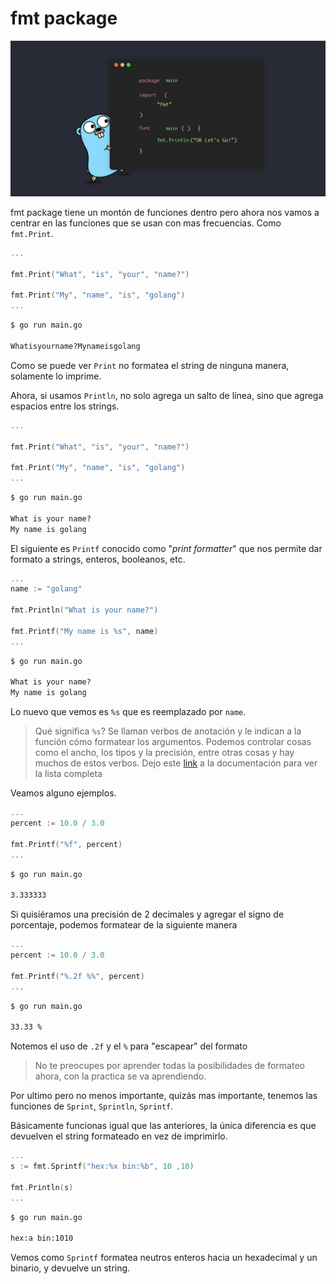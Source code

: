 # fmt package

![fmt](/go-training-beginner/modulo-1/3-fmt_package/img/fmt.png)

fmt package tiene un montón de funciones dentro pero ahora nos vamos a centrar en las funciones que se usan con mas frecuencias. Como `fmt.Print`.

```go
...

fmt.Print("What", "is", "your", "name?")

fmt.Print("My", "name", "is", "golang")
...
```
```cmd 
$ go run main.go

Whatisyourname?Mynameisgolang
```
Como se puede ver `Print` no formatea el string de ninguna manera, solamente lo imprime.

Ahora, si usamos `Println`, no solo agrega un salto de línea, sino que agrega espacios entre los strings.

```go
...

fmt.Print("What", "is", "your", "name?")

fmt.Print("My", "name", "is", "golang")
...
```
```cmd
$ go run main.go

What is your name?
My name is golang
```

El siguiente es `Printf` conocido como "*print formatter*" que nos permite dar formato a strings, enteros, booleanos, etc.

```go
...
name := "golang"

fmt.Println("What is your name?")

fmt.Printf("My name is %s", name)
...
```

```cmd
$ go run main.go

What is your name?
My name is golang
```

Lo nuevo que vemos es `%s` que es reemplazado por `name`.

>Qué significa `%s`? Se llaman verbos de anotación y le indican a la función cómo formatear los argumentos. Podemos controlar cosas como el ancho, los tipos y la precisión, entre otras cosas y hay muchos de estos verbos. Dejo este [link](https://pkg.go.dev/fmt) a la documentación para ver la lista completa

Veamos alguno ejemplos.

```go
...
percent := 10.0 / 3.0

fmt.Printf("%f", percent)
...
```

```cmd
$ go run main.go

3.333333
```

Si quisiéramos una precisión de 2 decimales y agregar el signo de porcentaje, podemos formatear de la siguiente manera

```go
...
percent := 10.0 / 3.0

fmt.Printf("%.2f %%", percent)
...
```

```cmd 
$ go run main.go

33.33 %
```

Notemos el uso de `.2f` y el `%` para "escapear" del formato

>No te preocupes por aprender todas la posibilidades de formateo ahora, con la practica se va aprendiendo.

Por ultimo pero no menos importante, quizás mas importante, tenemos las funciones de `Sprint`, `Sprintln`, `Sprintf`.

Básicamente funcionas igual que las anteriores, la única diferencia es que devuelven el string formateado en vez de imprimirlo.

```go
...
s := fmt.Sprintf("hex:%x bin:%b", 10 ,10)

fmt.Println(s)
...
```
```cmd
$ go run main.go

hex:a bin:1010
```

Vemos como `Sprintf` formatea neutros enteros hacia un hexadecimal y un binario, y devuelve un string.

